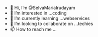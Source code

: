 - 👋 Hi, I’m @SelvaMariaIrudayam
- 👀 I’m interested in ...coding
- 🌱 I’m currently learning ...webservices
- 💞️ I’m looking to collaborate on ...techies
- 📫 How to reach me ...

<!---
SelvaMariaIrudayam/SelvaMariaIrudayam is a ✨ special ✨ repository because its `README.md` (this file) appears on your GitHub profile.
You can click the Preview link to take a look at your changes.
--->
